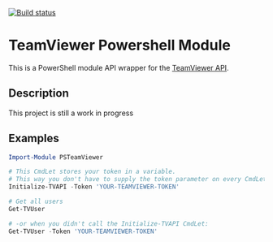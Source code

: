 [![Build status](https://ci.appveyor.com/api/projects/status/1n8li43y0b2aydru?svg=true)](https://ci.appveyor.com/project/Marcuzzo/psteamviewer)

# TeamViewer Powershell Module
This is a PowerShell module API wrapper for the [TeamViewer API](https://integrate.teamviewer.com/en/develop/api/).


## Description
This project is still a work in progress

## Examples

```Powershell
Import-Module PSTeamViewer

# This CmdLet stores your token in a variable.
# This way you don't have to supply the token parameter on every CmdLet
Initialize-TVAPI -Token 'YOUR-TEAMVIEWER-TOKEN'

# Get all users
Get-TVUser 

# -or when you didn't call the Initialize-TVAPI CmdLet:
Get-TVUser -Token 'YOUR-TEAMVIEWER-TOKEN'

```